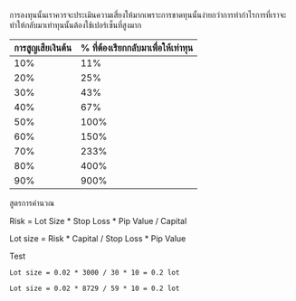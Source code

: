 
การลงทุนนั้นเราควรจะประเมินความเสี่ยงให้มากเพราะการขาดทุนนั้นง่ายกว่าการทำกำไรการที่เราจะทำให้กลับมาเท่าทุนนั้นต้องใช้เปอร์เซ็นที่สูงมาก


| การสูญเสียเงินต้น | % ที่ต้องเรียกกลับมาเพื่อให้เท่าทุน |
| ----------------- | ----------------------------------- |
| 10%               | 11%                                 |
| 20%               | 25%                                 |
| 30%               | 43%                                 |
| 40%               | 67%                                 |
| 50%               | 100%                                |
| 60%               | 150%                                |
| 70%               | 233%                                |
| 80%               | 400%                                |
| 90%               | 900%                                |

สูตรการคำนวณ 

Risk = Lot Size *  Stop Loss * Pip Value / Capital

Lot size = Risk * Capital / Stop Loss * Pip Value


Test 

	Lot size = 0.02 * 3000 / 30 * 10 = 0.2 lot

	Lot size = 0.02 * 8729 / 59 * 10 = 0.2 lot